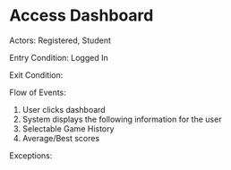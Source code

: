 # Access Dashboard

Actors: Registered, Student

Entry Condition: Logged In

Exit Condition:

Flow of Events:
1. User clicks dashboard
2. System displays the following information for the user
  1. Selectable Game History
  2. Average/Best scores

Exceptions:
